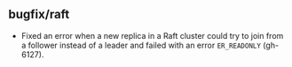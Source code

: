 ## bugfix/raft

* Fixed an error when a new replica in a Raft cluster could try to join from a
  follower instead of a leader and failed with an error `ER_READONLY` (gh-6127).
